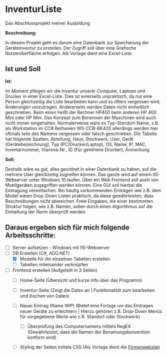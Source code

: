 # InventurListe
Das Abschlussprojekt meiner Ausbildung

**Beschreibung:**

In diesem Projekt geht es darum eine Datenbank zur Speicherung der Geräteinventur zu erstellen. Der Zugriff soll über eine Grafische Nutzeroberfläche erfolgen. Als Vorlage dient eine Excel-Liste. 

## Ist und Soll
**Ist:**

Im Moment pflegen wir die Inventur unserer Computer, Laptops und Drucker in einer Excel-Liste. Dies ist einerseits unpraktisch, da nur eine Person gleichzeitig die Liste bearbeiten kann und so öfters vergessen wird, Änderungen umzutragen. Andererseits werden Daten nicht einheitlich geschrieben. Beim einen heißt der Rechner HP400 beim anderen HP 400 Mini oder HP Mini. Das Konzept zum Benennen der Maschinen wird auch nicht immer eingehalten. Normalerweise wäre es Typ-Standort-Name, z.B. als Workstation im CCB Bethanien WS-CCB-BK420 allerdings werden hier oftmals teile des Namens vergessen oder falsch geschrieben. 
Die Tabelle hat folgende Spalten: Abteilung, Haus, Stockwerk, User, Gerät (Gerätebezeichnung), Typ (PC/Drucker/Laptop), OS, Name, IP, MAC, Inventarnummer, Vianova-Nr., ID (Für geliehene Drucker), Anmerkung. 

**Soll:**

Deshalb wäre es gut, alles geordnet in einer Datenbank zu haben, auf die mehrere User gleichzeitig zugreifen können. Das ganze wird auf einem IIS-Webserver unter Windows 10 laufen. Über ein Web Frontend soll auch von Mobilgeräten zugegriffen werden können. Eine GUI soll hierbei die Eintragung vereinfachen. Bei häufig vorkommenden Einträgen wie z.B. dem Model wären Drop-Down Listen praktisch, da diese gewährleisten, dass Beschreibungen nicht abweichen. Freie Eingaben, die einer bestimmten Struktur folgen, wie z.B. Namen, sollen durch einen Algorithmus auf die Einhaltung der Norm überprüft werden.

## Daraus ergeben sich für mich folgende Arbeitsschritte:
- [ ] Server aufsetzen - Windows mit IIS-Webserver 
- [ ] DB Erstellen (C#, ADO.NET)
   - [x] Modelle für die einzelnen Tabellen erstellen
   - [ ] Tabellen miteinander verknüpfen
- [ ] Frontend erstellen (Aufgeteilt in 3 Seiten) 
   - [ ] Home-Seite (Übersicht und kurze Info über das Programm)
   - [ ] Inventur-Seite (Zeigt die Daten an | Funktionalität zum bearbeiten und löschen von Daten)
   - [ ] Neuer Eintrag (Name WIP) (Bietet eine Forlage um das Eintragen neuer Geräte zu erleichtern | Hierzu gehören z.B. Drop-Down Menüs für vorgegebene Werte wie z.B. Standort oder Stockwerk)
     - [ ] Überprüfung des Computernamens mittels RegEX (Gewährleistet, dass die Namen der Benamungskonvention konform sind)
   - [ ] Styling der Seiten mittels CSS (Als Vorlage dient die [Firmenwebsite](https://www.ccb.de))

